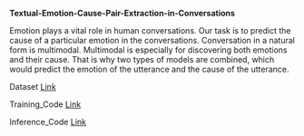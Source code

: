 **Textual-Emotion-Cause-Pair-Extraction-in-Conversations**

Emotion plays a vital role in human conversations. Our task
is to predict the cause of a particular emotion in the
conversations. Conversation in a natural form is multimodal.
Multimodal is especially for discovering both emotions and
their cause. That is why two types of models are combined,
which would predict the emotion of the utterance and the
cause of the utterance.



Dataset [Link][1] 


Training_Code [Link][2]


Inference_Code [Link][3]


[1]: https://www.kaggle.com/datasets/vasukapoor2003/project-dataset            "Dataset"
[2]: https://www.kaggle.com/code/vinayak21574/semeval               "Train"
[3]: https://www.kaggle.com/code/vinayak21574/semeval-infer      "Inference"
